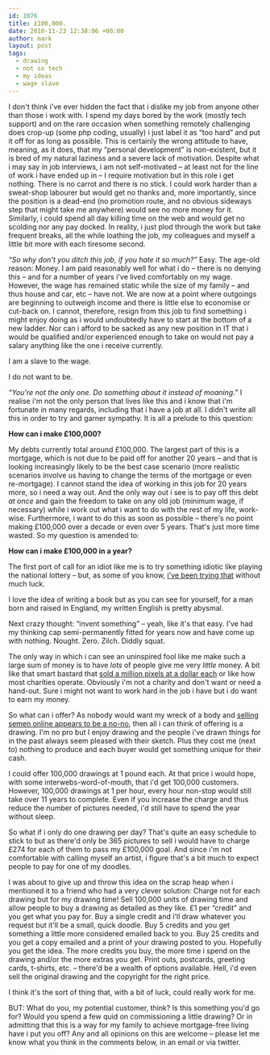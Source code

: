 ```yaml
---
id: 1076
title: £100,000.
date: 2010-11-23 12:38:06 +00:00
author: mark
layout: post
tags:
  - drawing
  - not so tech
  - my ideas
  - wage slave
---
```

I don't think i've ever hidden the fact that i dislike my job from anyone other than those i work with. I spend my days bored by the work (mostly tech support) and on the rare occasion when something remotely challenging does crop-up (some php coding, usually) i just label it as &#8220;too hard&#8221; and put it off for as long as possible. This is certainly the wrong attitude to have, meaning, as it does, that my &#8220;personal development&#8221; is non-existent, but it is bred of my natural laziness and a severe lack of motivation. Despite what i may say in job interviews, i am not self-motivated &#8211; at least not for the line of work i have ended up in &#8211; I require motivation but in this role i get nothing. There is no carrot and there is no stick. I could work harder than a sweat-shop labourer but would get no thanks and, more importantly, since the position is a dead-end (no promotion route, and no obvious sideways step that might take me anywhere) would see no more money for it. Similarly, i could spend all day killing time on the web and would get no scolding nor any pay docked. In reality, i just plod through the work but take frequent breaks, all the while loathing the job, my colleagues and myself a little bit more with each tiresome second.

_&#8220;So why don't you ditch this job, if you hate it so much?&#8221;_ Easy. The age-old reason: Money. I am paid reasonably well for what i do &#8211; there is no denying this &#8211; and for a number of years i've lived comfortably on my wage. However, the wage has remained static while the size of my family &#8211; and thus house and car, etc &#8211; have not. We are now at a point where outgoings are beginning to outweigh income and there is little else to economise or cut-back on. I cannot, therefore, resign from this job to find something i might enjoy doing as i would undoubtedly have to start at the bottom of a new ladder. Nor can i afford to be sacked as any new position in IT that i would be qualified and/or experienced enough to take on would not pay a salary anything like the one i receive currently.

I am a slave to the wage.

I do not want to be.

_&#8220;You're not the only one. Do something about it instead of moaning.&#8221;_ I realise i'm not the only person that lives like this and i know that i'm fortunate in many regards, including that i have a job at all. I didn't write all this in order to try and garner sympathy. It is all a prelude to this question:

**How can i make £100,000?**

My debts currently total around £100,000. The largest part of this is a mortgage, which is not due to be paid off for another 20 years &#8211; and that is looking increasingly likely to be the best case scenario (more realistic scenarios involve us having to change the terms of the mortgage or even re-mortgage). I cannot stand the idea of working in this job for 20 years more, so i need a way out. And the only way out i see is to pay off this debt _at once_ and gain the freedom to take on any old job (minimum wage, if necessary) while i work out what i want to do with the rest of my life, work-wise. Furthermore, i want to do this as soon as possible &#8211; there's no point making £100,000 over a decade or even over 5 years. That's just more time wasted. So my question is amended to:

**How can i make £100,000 in a year?**

The first port of call for an idiot like me is to try something idiotic like playing the national lottery &#8211; but, as some of you know, [i've been trying that](http://www.sallonoroff.co.uk/blog/tags/#it-could-be-me) without much luck.

I love the idea of writing a book but as you can see for yourself, for a man born and raised in England, my written English is pretty abysmal.

Next crazy thought: &#8220;invent something&#8221; &#8211; yeah, like it's that easy. I've had my thinking cap semi-permanently fitted for years now and have come up with nothing. Nought. Zero. Zilch. Diddly squat.

The only way in which i can see an uninspired fool like me make such a large sum of money is to have _lots_ of people give me very _little_ money. A bit like that smart bastard that [sold a million pixels at a dollar each](http://www.milliondollarhomepage.com/faq.php) or like how most charities operate. Obviously i'm not a charity and don't want or need a hand-out. Sure i might not want to work hard in the job i have but i do want to earn my money.

So what can i offer? As nobody would want my wreck of a body and [selling semen online appears to be a no-no](http://www.bbc.co.uk/news/uk-england-11344661), then all i can think of offering is a drawing. I'm no pro but I enjoy drawing and the people i've drawn things for in the past always seem pleased with their sketch. Plus they cost me (next to) nothing to produce and each buyer would get something unique for their cash.

I could offer 100,000 drawings at 1 pound each. At that price i would hope, with some interwebs-word-of-mouth, that i'd get 100,000 customers. However, 100,000 drawings at 1 per hour, every hour non-stop would still take over 11 years to complete. Even if you increase the charge and thus reduce the number of pictures needed, i'd still have to spend the year without sleep.

So what if i only do one drawing per day? That's quite an easy schedule to stick to but as there'd only be 365 pictures to sell i would have to charge £274 for each of them to pass my £100,000 goal. And since i'm not comfortable with calling myself an artist, i figure that's a bit much to expect people to pay for one of my doodles.

I was about to give up and throw this idea on the scrap heap when i mentioned it to a friend who had a very clever solution: Charge not for each drawing but for my drawing time! Sell 100,000 units of drawing time and allow people to buy a drawing as detailed as they like. £1 per &#8220;credit&#8221; and you get what you pay for. Buy a single credit and i'll draw whatever you request but it'll be a small, quick doodle. Buy 5 credits and you get something a little more considered emailed back to you. Buy 25 credits and you get a copy emailed and a print of your drawing posted to you. Hopefully you get the idea. The more credits you buy, the more time i spend on the drawing and/or the more extras you get. Print outs, postcards, greeting cards, t-shirts, etc. &#8211; there'd be a wealth of options available. Hell, i'd even sell the original drawing and the copyright for the right price.

I think it's the sort of thing that, with a bit of luck, could really work for me.

BUT: What do you, my potential customer, think? Is this something you'd go for? Would you spend a few quid on commissioning a little drawing? Or in admitting that this is a way for my family to achieve mortgage-free living have i put you off? Any and all opinions on this are welcome &#8211; please let me know what you think in the comments below, in an email or via twitter.
